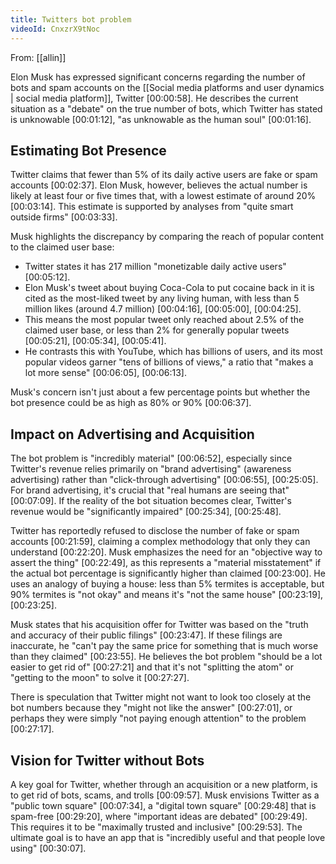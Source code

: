```yaml
---
title: Twitters bot problem
videoId: CnxzrX9tNoc
---
```


From: [[allin]] <br/> 

Elon Musk has expressed significant concerns regarding the number of bots and spam accounts on the [[Social media platforms and user dynamics | social media platform]], Twitter <a class="yt-timestamp" data-t="00:00:58">[00:00:58]</a>. He describes the current situation as a "debate" on the true number of bots, which Twitter has stated is unknowable <a class="yt-timestamp" data-t="00:01:12">[00:01:12]</a>, "as unknowable as the human soul" <a class="yt-timestamp" data-t="00:01:16">[00:01:16]</a>.

## Estimating Bot Presence

Twitter claims that fewer than 5% of its daily active users are fake or spam accounts <a class="yt-timestamp" data-t="00:02:37">[00:02:37]</a>. Elon Musk, however, believes the actual number is likely at least four or five times that, with a lowest estimate of around 20% <a class="yt-timestamp" data-t="00:03:14">[00:03:14]</a>. This estimate is supported by analyses from "quite smart outside firms" <a class="yt-timestamp" data-t="00:03:33">[00:03:33]</a>.

Musk highlights the discrepancy by comparing the reach of popular content to the claimed user base:
*   Twitter states it has 217 million "monetizable daily active users" <a class="yt-timestamp" data-t="00:05:12">[00:05:12]</a>.
*   Elon Musk's tweet about buying Coca-Cola to put cocaine back in it is cited as the most-liked tweet by any living human, with less than 5 million likes (around 4.7 million) <a class="yt-timestamp" data-t="00:04:16">[00:04:16]</a>, <a class="yt-timestamp" data-t="00:05:00">[00:05:00]</a>, <a class="yt-timestamp" data-t="00:04:25">[00:04:25]</a>.
*   This means the most popular tweet only reached about 2.5% of the claimed user base, or less than 2% for generally popular tweets <a class="yt-timestamp" data-t="00:05:21">[00:05:21]</a>, <a class="yt-timestamp" data-t="00:05:34">[00:05:34]</a>, <a class="yt-timestamp" data-t="00:05:41">[00:05:41]</a>.
*   He contrasts this with YouTube, which has billions of users, and its most popular videos garner "tens of billions of views," a ratio that "makes a lot more sense" <a class="yt-timestamp" data-t="00:06:05">[00:06:05]</a>, <a class="yt-timestamp" data-t="00:06:13">[00:06:13]</a>.

Musk's concern isn't just about a few percentage points but whether the bot presence could be as high as 80% or 90% <a class="yt-timestamp" data-t="00:06:37">[00:06:37]</a>.

## Impact on Advertising and Acquisition

The bot problem is "incredibly material" <a class="yt-timestamp" data-t="00:06:52">[00:06:52]</a>, especially since Twitter's revenue relies primarily on "brand advertising" (awareness advertising) rather than "click-through advertising" <a class="yt-timestamp" data-t="00:06:55">[00:06:55]</a>, <a class="yt-timestamp" data-t="00:25:05">[00:25:05]</a>. For brand advertising, it's crucial that "real humans are seeing that" <a class="yt-timestamp" data-t="00:07:09">[00:07:09]</a>. If the reality of the bot situation becomes clear, Twitter's revenue would be "significantly impaired" <a class="yt-timestamp" data-t="00:25:34">[00:25:34]</a>, <a class="yt-timestamp" data-t="00:25:48">[00:25:48]</a>.

Twitter has reportedly refused to disclose the number of fake or spam accounts <a class="yt-timestamp" data-t="00:21:59">[00:21:59]</a>, claiming a complex methodology that only they can understand <a class="yt-timestamp" data-t="00:22:20">[00:22:20]</a>. Musk emphasizes the need for an "objective way to assert the thing" <a class="yt-timestamp" data-t="00:22:49">[00:22:49]</a>, as this represents a "material misstatement" if the actual bot percentage is significantly higher than claimed <a class="yt-timestamp" data-t="00:23:00">[00:23:00]</a>. He uses an analogy of buying a house: less than 5% termites is acceptable, but 90% termites is "not okay" and means it's "not the same house" <a class="yt-timestamp" data-t="00:23:19">[00:23:19]</a>, <a class="yt-timestamp" data-t="00:23:25">[00:23:25]</a>.

Musk states that his acquisition offer for Twitter was based on the "truth and accuracy of their public filings" <a class="yt-timestamp" data-t="00:23:47">[00:23:47]</a>. If these filings are inaccurate, he "can't pay the same price for something that is much worse than they claimed" <a class="yt-timestamp" data-t="00:23:55">[00:23:55]</a>. He believes the bot problem "should be a lot easier to get rid of" <a class="yt-timestamp" data-t="00:27:21">[00:27:21]</a> and that it's not "splitting the atom" or "getting to the moon" to solve it <a class="yt-timestamp" data-t="00:27:27">[00:27:27]</a>.

There is speculation that Twitter might not want to look too closely at the bot numbers because they "might not like the answer" <a class="yt-timestamp" data-t="00:27:01">[00:27:01]</a>, or perhaps they were simply "not paying enough attention" to the problem <a class="yt-timestamp" data-t="00:27:17">[00:27:17]</a>.

## Vision for Twitter without Bots

A key goal for Twitter, whether through an acquisition or a new platform, is to get rid of bots, scams, and trolls <a class="yt-timestamp" data-t="00:09:57">[00:09:57]</a>. Musk envisions Twitter as a "public town square" <a class="yt-timestamp" data-t="00:07:34">[00:07:34]</a>, a "digital town square" <a class="yt-timestamp" data-t="00:29:48">[00:29:48]</a> that is spam-free <a class="yt-timestamp" data-t="00:29:20">[00:29:20]</a>, where "important ideas are debated" <a class="yt-timestamp" data-t="00:29:49">[00:29:49]</a>. This requires it to be "maximally trusted and inclusive" <a class="yt-timestamp" data-t="00:29:53">[00:29:53]</a>. The ultimate goal is to have an app that is "incredibly useful and that people love using" <a class="yt-timestamp" data-t="00:30:07">[00:30:07]</a>.